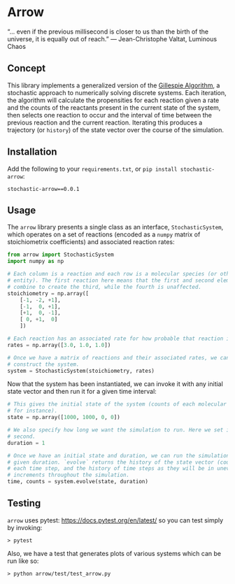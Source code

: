 # Arrow

“... even if the previous millisecond is closer to us than the birth of the universe, it is equally out of reach.”
― Jean-Christophe Valtat, Luminous Chaos

## Concept

This library implements a generalized version of the [Gillespie
Algorithm](https://en.wikipedia.org/wiki/Gillespie_algorithm), a stochastic
approach to numerically solving discrete systems. Each iteration, the algorithm
will calculate the propensities for each reaction given a rate and the counts
of the reactants present in the current state of the system, then selects one
reaction to occur and the interval of time between the previous reaction and
the current reaction. Iterating this produces a trajectory (or `history`) of
the state vector over the course of the simulation.

## Installation

Add the following to your `requirements.txt`, or
`pip install stochastic-arrow`:

    stochastic-arrow==0.0.1

## Usage

The `arrow` library presents a single class as an interface,
`StochasticSystem`, which operates on a set of reactions (encoded as a `numpy`
matrix of stoichiometrix coefficients) and associated reaction rates:

```python
from arrow import StochasticSystem
import numpy as np

# Each column is a reaction and each row is a molecular species (or other
# entity). The first reaction here means that the first and second elements
# combine to create the third, while the fourth is unaffected.
stoichiometry = np.array([
    [-1, -2, +1],
    [-1,  0, +1],
    [+1,  0, -1],
    [ 0, +1,  0]
    ])

# Each reaction has an associated rate for how probable that reaction is.
rates = np.array([3.0, 1.0, 1.0])

# Once we have a matrix of reactions and their associated rates, we can
# construct the system.
system = StochasticSystem(stoichiometry, rates)
```

Now that the system has been instantiated, we can invoke it with any initial
state vector and then run it for a given time interval:

```python
# This gives the initial state of the system (counts of each molecular species,
# for instance).
state = np.array([1000, 1000, 0, 0])

# We also specify how long we want the simulation to run. Here we set it to one
# second.
duration = 1

# Once we have an initial state and duration, we can run the simulation for the
# given duration. `evolve` returns the history of the state vector (counts) for
# each time step, and the history of time steps as they will be in uneven
# increments throughout the simulation.
time, counts = system.evolve(state, duration)
```

## Testing

`arrow` uses pytest: https://docs.pytest.org/en/latest/ so you can test simply
by invoking:

    > pytest

Also, we have a test that generates plots of various systems which can be run
like so:

    > python arrow/test/test_arrow.py
